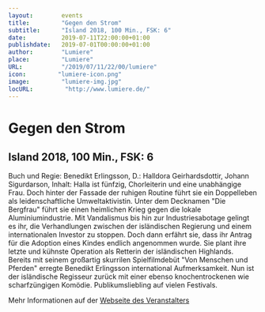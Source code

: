 ```yaml
---
layout:        events
title:         "Gegen den Strom"
subtitle:      "Island 2018, 100 Min., FSK: 6"
date:          2019-07-11T22:00:00+01:00
publishdate:   2019-07-01T00:00:00+01:00
author:        "Lumiere"
place:         "Lumiere"
URL:           "/2019/07/11/22/00/lumiere"
icon:         "lumiere-icon.png"
image:         "lumiere-img.jpg"
locURL:         "http://www.lumiere.de/"
---
```


Gegen den Strom
===========

Island 2018, 100 Min., FSK: 6
-----------

Buch und Regie: Benedikt Erlingsson, D.: Halldora Geirhardsdottir, Johann Sigurdarson, Inhalt: Halla ist fünfzig, Chorleiterin und eine unabhängige Frau. Doch hinter der Fassade der ruhigen Routine führt sie ein Doppelleben als leidenschaftliche Umweltaktivistin. Unter dem Decknamen "Die Bergfrau" führt sie einen heimlichen Krieg gegen die lokale Aluminiumindustrie. Mit Vandalismus bis hin zur Industriesabotage gelingt es ihr, die Verhandlungen zwischen der isländischen Regierung und einem internationalen Investor zu stoppen. Doch dann erfährt sie, dass ihr Antrag für die Adoption eines Kindes endlich angenommen wurde. Sie plant ihre letzte und kühnste Operation als Retterin der isländischen Highlands. Bereits mit seinem großartig skurrilen Spielfilmdebüt "Von Menschen und Pferden" erregte Benedikt Erlingsson international Aufmerksamkeit. Nun ist der isländische Regisseur zurück mit einer ebenso knochentrockenen wie scharfzüngigen Komödie. Publikumsliebling auf vielen Festivals.

Mehr Informationen auf der [Webseite des Veranstalters](http://www.lumiere.de/19/07/strom.htm)
